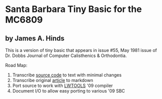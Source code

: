 # Santa Barbara Tiny Basic for the MC6809

## by James A. Hinds

This is a version of tiny basic that appears in issue #55, May 1981 issue of Dr. Dobbs Journal of Computer Calisthenics & Orthodontia.

Road Map:

1. Transcribe [source code](09-BAS.asm) to text with minimal changes
2. Transcribe original [article](article.md) to markdown
3. Port source to work with [LWTOOLS](http://www.lwtools.ca/manual/index.html) '09 compiler
4. Document I/O to allow easy porting to various '09 SBC

